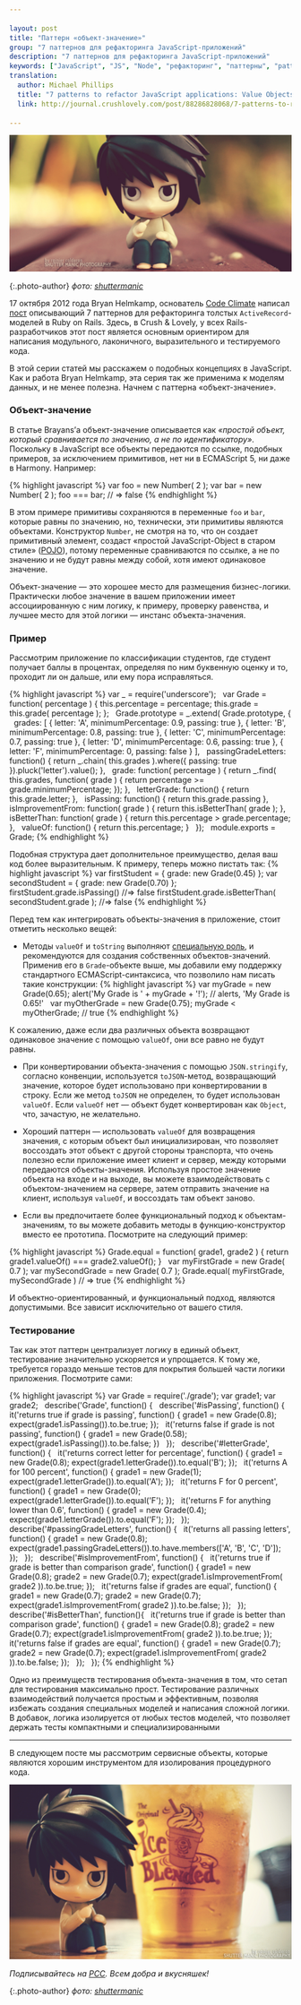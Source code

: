 ```yaml
---

layout: post
title: "Паттерн «объект-значение»"
group: "7 паттернов для рефакторинга JavaScript-приложений"
description: "7 паттернов для рефакторинга JavaScript-приложений"
keywords: ["JavaScript", "JS", "Node", "рефакторинг", "паттерны", "patterns", "crushlovely"]
translation:
  author: Michael Phillips
  title: "7 patterns to refactor JavaScript applications: Value Objects"
  link: http://journal.crushlovely.com/post/88286828068/7-patterns-to-refactor-javascript-applications-value

---
```


![{{post.title}}](/assets/articles-assets/footer/l/l-1.jpg)

{:.photo-author}
_фото: [shuttermanic](https://www.flickr.com/photos/shuttermanic/)_

17 октября 2012 года Bryan Helmkamp, основатель [Code Climate][1] написал
[пост][2] описывающий 7 паттернов для рефакторинга толстых `ActiveRecord`-моделей
в Ruby on Rails. Здесь, в Crush & Lovely, у всех Rails-разработчиков этот пост
является основным ориентиром для написания модульного, лаконичного, выразительного
и тестируемого кода.

В этой серии статей мы расскажем о подобных концепциях в JavaScript. Как и работа
Bryan Helmkamp, эта серия так же применима к моделям данных, и не менее полезна.
Начнем с паттерна «объект-значение».

<!-- {% include 7-patterns.md %} -->

### Объект-значение

В статье Brayans’а объект-значение описывается как _«простой объект, который
сравнивается по значению, а не по идентификатору»_. Поскольку в JavaScript все
объекты передаются по ссылке, подобных примеров, за исключением примитивов, нет
ни в ECMAScript 5, ни даже в Harmony. Например:

{% highlight javascript %}
  var foo = new Number( 2 );
  var bar = new Number( 2 );
  foo === bar; // => false
{% endhighlight %}

В этом примере примитивы сохраняются в переменные `foo` и `bar`, которые равны
по значению, но, технически, эти примитивы являются объектами. Конструктор `Number`,
не смотря на то, что он создает примитивный элемент, создаст «простой  JavaScript-Object
в старом стиле» ([POJO][3]), потому переменные сравниваются по ссылке, а не по
значению и не будут равны между собой, хотя имеют одинаковое значение.

Объект-значение — это хорошее место для размещения бизнес-логики. Практически
любое значение в вашем приложении имеет ассоциированную с ним логику, к примеру,
проверку равенства, и лучшее место для этой логики — инстанс объекта-значения.

### Пример

Рассмотрим приложение по классификации студентов, где студент получает баллы
в процентах, определяя по ним буквенную оценку и то, проходит ли он дальше,
или ему пора исправляться.

{% highlight javascript %}
var _ = require('underscore');
 
var Grade = function( percentage ) {
  this.percentage = percentage;
  this.grade = this.grade( percentage );
};
 
Grade.prototype = _.extend( Grade.prototype, {
 
  grades: [
    { letter: 'A', minimumPercentage: 0.9, passing: true },
    { letter: 'B', minimumPercentage: 0.8, passing: true },
    { letter: 'C', minimumPercentage: 0.7, passing: true },
    { letter: 'D', minimumPercentage: 0.6, passing: true },
    { letter: 'F', minimumPercentage: 0,   passing: false }
  ],
 
  passingGradeLetters: function() {
    return _.chain( this.grades ).where({ passing: true }).pluck('letter').value();
  },
 
  grade: function( percentage ) {
    return _.find( this.grades, function( grade ) { return percentage >= grade.minimumPercentage; });
  },
 
  letterGrade: function() {
    return this.grade.letter;
  },
 
  isPassing: function() {
    return this.grade.passing
  },
 
  isImprovementFrom: function( grade ) {
    return this.isBetterThan( grade );
  },
 
  isBetterThan: function( grade ) {
    return this.percentage > grade.percentage;
  },
 
  valueOf: function() {
    return this.percentage;
  }
 
});
 
module.exports = Grade;
{% endhighlight %}

Подобная структура дает дополнительное преимущество, делая ваш код более
выразительным. К примеру, теперь можно пистать так:
{% highlight javascript %}
var firstStudent = { grade: new Grade(0.45) };
var secondStudent = { grade: new Grade(0.70) };
 
firstStudent.grade.isPassing() //=> false
firstStudent.grade.isBetterThan( secondStudent.grade ); //=> false
{% endhighlight %}

Перед тем как интегрировать объекты-значения в приложение, стоит
отметить несколько вещей:

- Методы `valueOf` и `toString` выполняют [специальную роль][4], и рекомендуются
  для создания собственных объектов-значений. Применив его в `Grade`-объекте выше,
  мы добавили ему поддержку стандартного ECMAScript-синтаксиса, что позволило нам
  писать такие конструкции:
{% highlight javascript %}
var myGrade = new Grade(0.65);
alert('My Grade is ' + myGrade + '!'); // alerts, 'My Grade is 0.65!'
 
var myOtherGrade = new Grade(0.75);
myGrade < myOtherGrade; // true
{% endhighlight %}

К сожалению, даже если два различных объекта возвращают одинаковое значение
с помощью `valueOf`, они все равно не будут равны.
- При конвертировании объекта-значения с помощью `JSON.stringify`, согласно
  конвенции, используется `toJSON`-метод, возвращающий значение, которое
  будет использовано при конвертировании в строку. Если же метод `toJSON`
  не определен, то будет использован `valueOf`. Если `valueOf` нет — объект будет
  конвертирован как `Object`, что, зачастую, не желательно.

- Хороший паттерн — использовать `valueOf` для возвращения значения, с которым
  объект был инициализирован, что позволяет воссоздать этот объект с другой
  стороны транспорта, что очень полезно если приложение имеет клиент и сервер,
  между которыми передаются объекты-значения. Используя простое значение объекта
  на входе и на выходе, вы можете взаимодействовать с объектом-значением на сервере,
  затем отправить значение на клиент, используя `valueOf`, и воссоздать там объект
  заново.

- Если вы предпочитаете более функциональный подход к объектам-значениям, то вы
  можете добавить методы в функцию-конструктор вместо ее прототипа. Посмотрите
  на следующий пример:

{% highlight javascript %}
		Grade.equal = function( grade1, grade2 ) {
		  return grade1.valueOf() === grade2.valueOf();
		}
 
		var myFirstGrade = new Grade( 0.7 );
		var mySecondGrade = new Grade( 0.7 );
		Grade.equal( myFirstGrade, mySecondGrade ) // => true
{% endhighlight %}

И объектно-ориентированный, и функциональный подход, являются допустимыми. Все зависит исключительно от вашего стиля.

### Тестирование

Так как этот паттерн централизует логику в единый объект, тестирование значительно ускоряется и упрощается. К тому же, требуется гораздо меньше тестов для покрытия большей части логики приложения. Посмотрите сами:

{% highlight javascript %}
var Grade = require('./grade');
var grade1;
var grade2;
 
describe('Grade', function() {
 
  describe('#isPassing', function() {
 
    it('returns true if grade is passing', function() {
      grade1 = new Grade(0.8);
      expect(grade1.isPassing()).to.be.true;
    });
 
    it('returns false if grade is not passing', function() {
      grade1 = new Grade(0.58);
      expect(grade1.isPassing()).to.be.false;
    })
 
  });
 
  describe('#letterGrade', function() {
 
    it('returns correct letter for percentage', function() {
      grade1 = new Grade(0.8);
      expect(grade1.letterGrade()).to.equal('B');
    });
 
    it('returns A for 100 percent', function() {
      grade1 = new Grade(1);
      expect(grade1.letterGrade()).to.equal('A');
    });
 
    it('returns F for 0 percent', function() {
      grade1 = new Grade(0);
      expect(grade1.letterGrade()).to.equal('F');
    });
 
    it('returns F for anything lower than 0.6', function() {
      grade1 = new Grade(0.4);
      expect(grade1.letterGrade()).to.equal('F');
    });
 
  });
 
  describe('#passingGradeLetters', function() {
 
    it('returns all passing letters', function() {
      grade1 = new Grade(0.8);
      expect(grade1.passingGradeLetters()).to.have.members(['A', 'B', 'C', 'D']);
    });
 
  });
 
  describe('#isImprovementFrom', function() {
 
    it('returns true if grade is better than comparison grade', function() {
      grade1 = new Grade(0.8);
      grade2 = new Grade(0.7);
      expect(grade1.isImprovementFrom( grade2 )).to.be.true;
    });
 
    it('returns false if grades are equal', function() {
      grade1 = new Grade(0.7);
      grade2 = new Grade(0.7);
      expect(grade1.isImprovementFrom( grade2 )).to.be.false;
    });
 
  });
 
  describe('#isBetterThan', function(){
 
    it('returns true if grade is better than comparison grade', function() {
      grade1 = new Grade(0.8);
      grade2 = new Grade(0.7);
      expect(grade1.isImprovementFrom( grade2 )).to.be.true;
    });
 
    it('returns false if grades are equal', function() {
      grade1 = new Grade(0.7);
      grade2 = new Grade(0.7);
      expect(grade1.isImprovementFrom( grade2 )).to.be.false;
    });
 
  });
 
});
{% endhighlight %}

Одно из преимуществ тестирования объекта-значения в том, что сетап для тестирования максимально прост. Тестирование различных взаимодействий получается простым и эффективным, позволяя избежать создания специальных моделей и написания сложной логики. В добавок, логика изолируется от любых тестов моделей, что позволяет держать тесты компактными и специализированными

* * * * *

В следующем посте мы рассмотрим сервисные объекты, которые являются хорошим инструментом для изолирования процедурного кода.


![{{post.title}}](/assets/articles-assets/footer/l/l-2.jpg)

_Подписывайтесь на [РСС](http://feeds.feedburner.com/anton-shuvalov/FJHar).
Всем добра и вкусняшек!_

{:.photo-author}
_фото: [shuttermanic](https://www.flickr.com/photos/shuttermanic/)_



[1]: https://codeclimate.com/
[2]: http://blog.codeclimate.com/blog/2012/10/17/7-ways-to-decompose-fat-activerecord-models/
[3]: https://ru.wikipedia.org/wiki/POJO
[4]: https://developer.mozilla.org/en-US/docs/Web/JavaScript/Reference/Global_Objects/Object/valueOf
